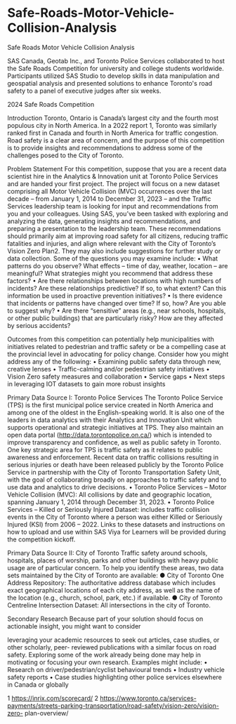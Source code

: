 # Safe-Roads-Motor-Vehicle-Collision-Analysis
Safe Roads Motor Vehicle Collision Analysis

SAS Canada, Geotab Inc., and Toronto Police Services collaborated to host the Safe Roads Competition for university and college students worldwide. Participants utilized SAS Studio to develop skills in data manipulation and geospatial analysis and presented solutions to enhance Toronto's road safety to a panel of executive judges after six weeks.

2024 Safe Roads Competition

Introduction
Toronto, Ontario is Canada’s largest city and the fourth most populous city in North America. In a
2022 report 1, Toronto was similarly ranked first in Canada and fourth in North America for traffic
congestion. Road safety is a clear area of concern, and the purpose of this competition is to provide
insights and recommendations to address some of the challenges posed to the City of Toronto.

Problem Statement
For this competition, suppose that you are a recent data scientist hire in the Analytics & Innovation
unit at Toronto Police Services and are handed your first project. The project will focus on a new
dataset comprising all Motor Vehicle Collision (MVC) occurrences over the last decade – from
January 1, 2014 to December 31, 2023 – and the Traffic Services leadership team is looking for
input and recommendations from you and your colleagues.
Using SAS, you’ve been tasked with exploring and analyzing the data, generating insights and
recommendations, and preparing a presentation to the leadership team. These recommendations
should primarily aim at improving road safety for all citizens, reducing traffic fatalities and injuries,
and align where relevant with the City of Toronto’s Vision Zero Plan2. They may also include
suggestions for further study or data collection.
Some of the questions you may examine include:
• What patterns do you observe? What effects – time of day, weather, location – are
meaningful? What strategies might you recommend that address these factors?
• Are there relationships between locations with high numbers of incidents? Are these
relationships predictive? If so, to what extent? Can this information be used in proactive
prevention initiatives?
• Is there evidence that incidents or patterns have changed over time? If so, how? Are you
able to suggest why?
• Are there “sensitive” areas (e.g., near schools, hospitals, or other public buildings) that are
particularly risky? How are they affected by serious accidents?


Outcomes from this competition can potentially help municipalities with initiatives related to
pedestrian and traffic safety or be a compelling case at the provincial level in advocating for policy
change. Consider how you might address any of the following:
• Examining public safety data through new, creative lenses
• Traffic-calming and/or pedestrian safety initiatives
• Vision Zero safety measures and collaboration
• Service gaps
• Next steps in leveraging IOT datasets to gain more robust insights

Primary Data Source I: Toronto Police Services
The Toronto Police Service (TPS) is the first municipal police service created in North America and
among one of the oldest in the English-speaking world. It is also one of the leaders in data analytics
with their Analytics and Innovation Unit which supports operational and strategic initiatives at TPS.
They also maintain an open data portal (http://data.torontopolice.on.ca/) which is intended to
improve transparency and confidence, as well as public safety in Toronto.
One key strategic area for TPS is traffic safety as it relates to public awareness and enforcement.
Recent data on traffic collisions resulting in serious injuries or death have been released publicly by
the Toronto Police Service in partnership with the City of Toronto Transportation Safety Unit, with
the goal of collaborating broadly on approaches to traffic safety and to use data and analytics to
drive decisions.
• Toronto Police Services – Motor Vehicle Collision (MVC): All collisions by date and
geographic location, spanning January 1, 2014 through December 31, 2023.
• Toronto Police Services – Killed or Seriously Injured Dataset: includes traffic collision
events in the City of Toronto where a person was either Killed or Seriously Injured (KSI) from
2006 – 2022.
Links to these datasets and instructions on how to upload and use within SAS Viya for Learners will
be provided during the competition kickoff.

Primary Data Source II: City of Toronto
Traffic safety around schools, hospitals, places of worship, parks and other buildings with heavy
public usage are of particular concern. To help you identify these areas, two data sets maintained
by the City of Toronto are available:
● City of Toronto One Address Repository: The authoritative address database which
includes exact geographical locations of each city address, as well as the name of the
location (e.g., church, school, park, etc.) if available.
● City of Toronto Centreline Intersection Dataset: All intersections in the city of Toronto.

Secondary Research
Because part of your solution should focus on actionable insight, you might want to consider

leveraging your academic resources to seek out articles, case studies, or other scholarly, peer-
reviewed publications with a similar focus on road safety. Exploring some of the work already being
done may help in motivating or focusing your own research. Examples might include:
• Research on driver/pedestrian/cyclist behavioural trends
• Industry vehicle safety reports
• Case studies highlighting other police services elsewhere in Canada or globally



1 https://inrix.com/scorecard/
2 https://www.toronto.ca/services-payments/streets-parking-transportation/road-safety/vision-zero/vision-zero-
plan-overview/
